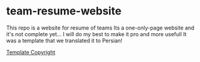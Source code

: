 # team-resume-website
This repo is a website for resume of teams
Its a one-only-page website and it's not complete yet...
I will do my best to make it pro and more usefull
It was a template that we translated it to Persian!


<a href="https://www.elmanawy.info/marwa/">Template Copyright</a>


